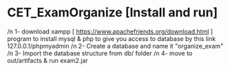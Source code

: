 # CET_ExamOrganize [Install and run]

/n 1- download xampp [ https://www.apachefriends.org/download.html ] program to install mysql & php to give you access to database by this link 127.0.0.1/phpmyadmin
/n 2- Create a database and name it "organize_exam"
/n 3- Import the database structure from db/ folder
/n 4- move to out/artifacts & run exam2.jar 
